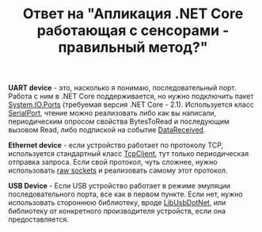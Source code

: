 ﻿---
title: "Ответ на \"Апликация .NET Core работающая с сенсорами - правильный метод?\""
se.owner.user_id: 240512
se.owner.display_name: "MSDN.WhiteKnight"
se.owner.link: "https://ru.stackoverflow.com/users/240512/msdn-whiteknight"
se.answer_id: 1171459
se.question_id: 1169204
se.post_type: answer
se.is_accepted: False
---
<p><strong>UART device</strong> - это, насколько я понимаю, последовательный порт. Работа с ним в .NET Core поддерживается, но нужно подключить пакет <a href="https://www.nuget.org/packages/System.IO.Ports/" rel="nofollow noreferrer">System.IO.Ports</a> (требуемая версия .NET Core - 2.1). Используется класс <a href="https://docs.microsoft.com/en-us/dotnet/api/system.io.ports.serialport?view=netframework-4.8" rel="nofollow noreferrer">SerialPort</a>, чтение можно реализовать либо как вы написали, периодическим опросом свойства BytesToRead и последующим вызовом Read, либо подпиской на событие <a href="https://docs.microsoft.com/en-us/dotnet/api/system.io.ports.serialport.datareceived?view=netframework-4.8" rel="nofollow noreferrer">DataReceived</a>.</p>
<p><strong>Ethernet device</strong> - если устройство работает по протоколу TCP, используется стандартный класс <a href="https://docs.microsoft.com/en-us/dotnet/api/system.net.sockets.tcpclient?view=netframework-4.8" rel="nofollow noreferrer">TcpClient</a>, тут только периодическая отправка запроса. Если свой протокол, чуть сложнее, нужно использовать <a href="https://docs.microsoft.com/en-us/dotnet/api/system.net.sockets.sockettype?view=netframework-4.8" rel="nofollow noreferrer">raw sockets</a> и реализовать самому этот протокол.</p>
<p><strong>USB Device</strong> - Если USB устройство работает в режиме эмуляции последовательного порта, все как в первом пункте. Если нет, нужно использовать стороннюю библиотеку, вроде <a href="https://github.com/LibUsbDotNet/LibUsbDotNet" rel="nofollow noreferrer">LibUsbDotNet</a>, или библиотеку от конкретного производителя устройств, если она предоставляется.</p>
